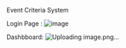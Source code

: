 Event Criteria System

Login Page :
![image](https://github.com/WenDEVLIFE/Event-Application/assets/117834496/af2d1dc4-85f4-4e19-a8c2-362004afd917)

Dashbboard:
![Uploading image.png…]()

